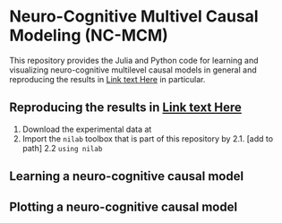 # Neuro-Cognitive Multivel Causal Modeling (NC-MCM)

This repository provides the Julia and Python code for learning and visualizing neuro-cognitive multilevel causal models in general and reproducing the results in [Link text Here](https://link-url-here.org) in particular.

## Reproducing the results in [Link text Here](https://link-url-here.org)

1. Download the experimental data at
2. Import the `nilab` toolbox that is part of this repository by
    2.1. [add to path]
    2.2 `using nilab`

## Learning a neuro-cognitive causal model

## Plotting a neuro-cognitive causal model
